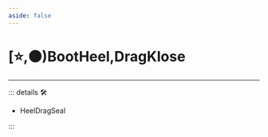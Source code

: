 ```yaml
---
aside: false
---
```

# [⭐,🟠)<labor>BootHeel</labor>,<motor>DragKlose</motor>

---

<!-- =================================================== -->
<!-- =================================================== -->
<!-- =================================================== -->
<!-- =================================================== -->
<!-- =================================================== -->
::: details 🛠

- HeelDragSeal

:::
